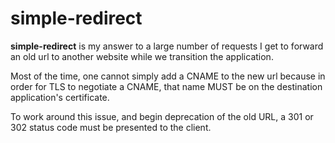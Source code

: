 # simple-redirect

**simple-redirect** is my answer to a large number of requests I get to forward
an old url to another website while we transition the application.

Most of the time, one cannot simply add a CNAME to the new url because in order
for TLS to negotiate a CNAME, that name MUST be on the destination application's
certificate.

To work around this issue, and begin deprecation of the old URL, a 301 or 302
status code must be presented to the client.
